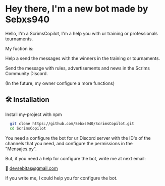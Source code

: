 # Hey there, I'm a new bot made by Sebxs940

Hello, I'm a ScrimsCopilot, I'm a help you with ur training or professionals tournaments.

My fuction is:

Help a send the messages with the winners in the training or tournaments.

Send the message with rules, advertisements and news in the Scrims Community Discord.

(In the future, my owner configure a more functions)

## 🛠️ Installation

Install my-project with npm

```bash
  git clone https://github.com/Sebxs940/ScrimsCopilot.git
  cd ScrimsCopilot
```
You need a configure the bot for ur Discord server with the ID's of the channels that you need, and configure the permissions in the "Mensajes.py".

But, if you need a help for configure the bot, write me at next email: 

📧 devsebitas@gmail.com

If you write me, I could help you for configure the bot.
